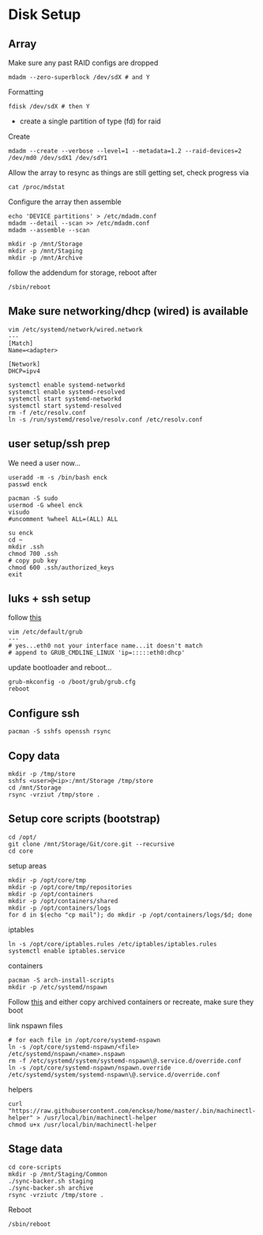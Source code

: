Disk Setup
===

## Array
Make sure any past RAID configs are dropped
```
mdadm --zero-superblock /dev/sdX # and Y
```

Formatting
```
fdisk /dev/sdX # then Y
```
* create a single partition of type (fd) for raid

Create
```
mdadm --create --verbose --level=1 --metadata=1.2 --raid-devices=2 /dev/md0 /dev/sdX1 /dev/sdY1
```

Allow the array to resync as things are still getting set, check progress via
```
cat /proc/mdstat
```

Configure the array then assemble
```
echo 'DEVICE partitions' > /etc/mdadm.conf
mdadm --detail --scan >> /etc/mdadm.conf
mdadm --assemble --scan
```

```
mkdir -p /mnt/Storage
mkdir -p /mnt/Staging
mkdir -p /mnt/Archive
```

follow the addendum for storage, reboot after
```
/sbin/reboot
```

## Make sure networking/dhcp (wired) is available
```
vim /etc/systemd/network/wired.network
---
[Match]
Name=<adapter>

[Network]
DHCP=ipv4
```
```
systemctl enable systemd-networkd
systemctl enable systemd-resolved
systemctl start systemd-networkd
systemctl start systemd-resolved
rm -f /etc/resolv.conf
ln -s /run/systemd/resolve/resolv.conf /etc/resolv.conf
```

## user setup/ssh prep 

We need a user now...
```
useradd -m -s /bin/bash enck
passwd enck
```

```
pacman -S sudo
usermod -G wheel enck
visudo
#uncomment %wheel ALL=(ALL) ALL
```

```
su enck
cd ~
mkdir .ssh
chmod 700 .ssh
# copy pub key
chmod 600 .ssh/authorized_keys
exit
```

## luks + ssh setup

follow [this](../luks-ssh.md)

```
vim /etc/default/grub
---
# yes...eth0 not your interface name...it doesn't match
# append to GRUB_CMDLINE_LINUX 'ip=:::::eth0:dhcp'
```

update bootloader and reboot...
```
grub-mkconfig -o /boot/grub/grub.cfg
reboot
```

## Configure ssh
```
pacman -S sshfs openssh rsync
```

## Copy data
```
mkdir -p /tmp/store
sshfs <user>@<ip>:/mnt/Storage /tmp/store
cd /mnt/Storage
rsync -vrziut /tmp/store .
```

## Setup core scripts (bootstrap)
```
cd /opt/
git clone /mnt/Storage/Git/core.git --recursive
cd core
```

setup areas
```
mkdir -p /opt/core/tmp
mkdir -p /opt/core/tmp/repositories
mkdir -p /opt/containers
mkdir -p /opt/containers/shared
mkdir -p /opt/containers/logs
for d in $(echo "cp mail"); do mkdir -p /opt/containers/logs/$d; done
```

iptables
```
ln -s /opt/core/iptables.rules /etc/iptables/iptables.rules
systemctl enable iptables.service
```

containers
```
pacman -S arch-install-scripts
mkdir -p /etc/systemd/nspawn
```

Follow [this](../../containers/init-nspawn.md) and either copy archived containers or recreate, make sure they boot

link nspawn files
```
# for each file in /opt/core/systemd-nspawn
ln -s /opt/core/systemd-nspawn/<file> /etc/systemd/nspawn/<name>.nspawn
rm -f /etc/systemd/system/systemd-nspawn\@.service.d/override.conf
ln -s /opt/core/systemd-nspawn/nspawn.override /etc/systemd/system/systemd-nspawn\@.service.d/override.conf
```

helpers
```
curl "https://raw.githubusercontent.com/enckse/home/master/.bin/machinectl-helper" > /usr/local/bin/machinectl-helper
chmod u+x /usr/local/bin/machinectl-helper
```

## Stage data
```
cd core-scripts
mkdir -p /mnt/Staging/Common
./sync-backer.sh staging
./sync-backer.sh archive 
rsync -vrziutc /tmp/store .
```

Reboot
```
/sbin/reboot
```

